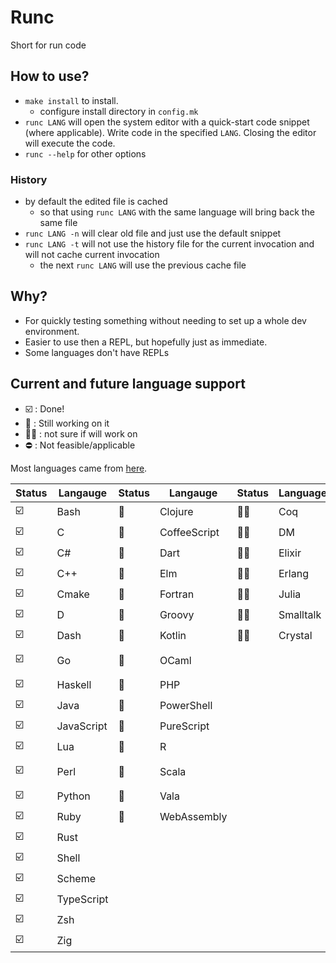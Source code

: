 # Runc

Short for run code

## How to use?

* `make install` to install.
  * configure install directory in `config.mk`
* `runc LANG` will open the system editor with a quick-start code snippet (where
  applicable). Write code in the specified `LANG`. Closing the editor will
  execute the code.
* `runc --help` for other options

### History

* by default the edited file is cached
  * so that using `runc LANG` with the same language will bring back the same
    file
* `runc LANG -n` will clear old file and just use the default snippet
* `runc LANG -t` will not use the history file for the current invocation and
  will not cache current invocation
  * the next `runc LANG` will use the previous cache file

## Why?

* For quickly testing something without needing to set up a whole dev
  environment.
* Easier to use then a REPL, but hopefully just as immediate.
* Some languages don't have REPLs

## Current and future language support

* :ballot_box_with_check: : Done!
* :hammer: : Still working on it
* :man_shrugging: : not sure if will work on
* :no_entry: : Not feasible/applicable

Most languages came from
[here](https://madnight.github.io/githut/#/pull_requests/2021/3).

| Status                  | Langauge   | Status   | Langauge     | Status          | Language  | Status     | Language          |
|-------------------------|------------|----------|--------------|-----------------|-----------|------------|-------------------|
| :ballot_box_with_check: | Bash       | :hammer: | Clojure      | :man_shrugging: | Coq       | :no_entry: | Emacs Lisp        |
| :ballot_box_with_check: | C          | :hammer: | CoffeeScript | :man_shrugging: | DM        | :no_entry: | F#                |
| :ballot_box_with_check: | C#         | :hammer: | Dart         | :man_shrugging: | Elixir    | :no_entry: | Jsonnet           |
| :ballot_box_with_check: | C++        | :hammer: | Elm          | :man_shrugging: | Erlang    | :no_entry: | MATLAB            |
| :ballot_box_with_check: | Cmake      | :hammer: | Fortran      | :man_shrugging: | Julia     | :no_entry: | NASL              |
| :ballot_box_with_check: | D          | :hammer: | Groovy       | :man_shrugging: | Smalltalk | :no_entry: | Nix               |
| :ballot_box_with_check: | Dash       | :hammer: | Kotlin       | :man_shrugging: | Crystal   | :no_entry: | Objective-C       |
| :ballot_box_with_check: | Go         | :hammer: | OCaml        |                 |           | :no_entry: | Objective-C++     |
| :ballot_box_with_check: | Haskell    | :hammer: | PHP          |                 |           | :no_entry: | Puppet            |
| :ballot_box_with_check: | Java       | :hammer: | PowerShell   |                 |           | :no_entry: | Roff              |
| :ballot_box_with_check: | JavaScript | :hammer: | PureScript   |                 |           | :no_entry: | Swift             |
| :ballot_box_with_check: | Lua        | :hammer: | R            |                 |           | :no_entry: | SystemVerilog     |
| :ballot_box_with_check: | Perl       | :hammer: | Scala        |                 |           | :no_entry: | Visual Basic .NET |
| :ballot_box_with_check: | Python     | :hammer: | Vala         |                 |           | :no_entry: | TSQL              |
| :ballot_box_with_check: | Ruby       | :hammer: | WebAssembly  |                 |           | :hammer:   | Vim script        |
| :ballot_box_with_check: | Rust       |          |              |                 |           |            |                   |
| :ballot_box_with_check: | Shell      |          |              |                 |           |            |                   |
| :ballot_box_with_check: | Scheme     |          |              |                 |           |            |                   |
| :ballot_box_with_check: | TypeScript |          |              |                 |           |            |                   |
| :ballot_box_with_check: | Zsh        |          |              |                 |           |            |                   |
| :ballot_box_with_check: | Zig        |          |              |                 |           |            |                   |
